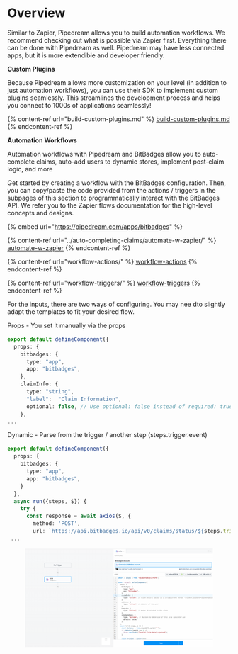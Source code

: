 # Overview

Similar to Zapier, Pipedream allows you to build automation workflows. We recommend checking out what is possible via Zapier first. Everything there can be done with Pipedream as well. Pipedream may have less connected apps, but it is more extendible and developer friendly.

**Custom Plugins**

Because Pipedream allows more customization on your level (in addition to just automation workflows), you can use their SDK to implement custom plugins seamlessly. This streamlines the development process and helps you connect to 1000s of applications seamlessly!

{% content-ref url="build-custom-plugins.md" %}
[build-custom-plugins.md](build-custom-plugins.md)
{% endcontent-ref %}

**Automation Workflows**

Automation workflows with Pipedream and BitBadges allow you to auto-complete claims, auto-add users to dynamic stores, implement post-claim logic, and more

Get started by creating a workflow with the BitBadges configuration. Then, you can copy/paste the code provided from the actions / triggers in the subpages of this section to programmatically interact with the BitBadges API. We refer you to the Zapier flows documentation for the high-level concepts and designs.

{% embed url="https://pipedream.com/apps/bitbadges" %}

{% content-ref url="../auto-completing-claims/automate-w-zapier/" %}
[automate-w-zapier](../auto-completing-claims/automate-w-zapier/)
{% endcontent-ref %}

{% content-ref url="workflow-actions/" %}
[workflow-actions](workflow-actions/)
{% endcontent-ref %}

{% content-ref url="workflow-triggers/" %}
[workflow-triggers](workflow-triggers/)
{% endcontent-ref %}

For the inputs, there are two ways of configuring. You may nee dto slightly adapt the templates to fit your desired flow.

Props - You set it manually via the props

```typescript
export default defineComponent({
  props: {
    bitbadges: {
      type: "app",
      app: "bitbadges",
    },
    claimInfo: {
      type: "string",
      "label":  "Claim Information",
      optional: false, // Use optional: false instead of required: true
    },
...
```

Dynamic - Parse from the trigger / another step (steps.trigger.event)

```typescript
export default defineComponent({
  props: {
    bitbadges: {
      type: "app",
      app: "bitbadges",
    }
  },
  async run({steps, $}) {
    try {
      const response = await axios($, {
        method: 'POST',
        url: `https://api.bitbadges.io/api/v0/claims/status/${steps.trigger.event.claimAttemptId}`,
 ...
```

<figure><img src="../../../.gitbook/assets/image (4) (1) (1) (1) (1).png" alt=""><figcaption></figcaption></figure>

